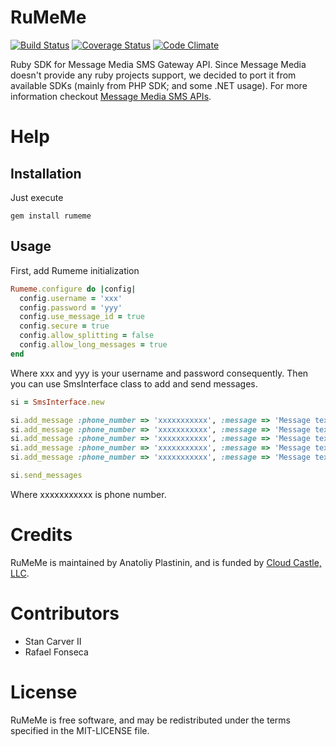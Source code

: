 RuMeMe
======

[![Build Status](https://travis-ci.org/rumeme/rumeme.png?branch=master)](https://travis-ci.org/rumeme/rumeme)
[![Coverage Status](https://coveralls.io/repos/rumeme/rumeme/badge.png)](https://coveralls.io/r/rumeme/rumeme)
[![Code Climate](https://codeclimate.com/github/rumeme/rumeme.png)](https://codeclimate.com/github/rumeme/rumeme)

Ruby SDK for Message Media SMS Gateway API.
Since Message Media doesn't provide any ruby projects support, we decided to port it from available SDKs (mainly from PHP SDK; and some .NET usage).
For more information checkout [Message Media SMS APIs](http://www.message-media.com/sms-gateway.html).

Help
====

Installation
------------

Just execute

    gem install rumeme

Usage
-----

First, add Rumeme initialization

```ruby
Rumeme.configure do |config|
  config.username = 'xxx'
  config.password = 'yyy'
  config.use_message_id = true
  config.secure = true
  config.allow_splitting = false
  config.allow_long_messages = true
end
```

Where xxx and yyy is your username and password consequently.
Then you can use SmsInterface class to add and send messages.

```ruby
si = SmsInterface.new

si.add_message :phone_number => 'xxxxxxxxxxx', :message => 'Message text 1'
si.add_message :phone_number => 'xxxxxxxxxxx', :message => 'Message text 2'
si.add_message :phone_number => 'xxxxxxxxxxx', :message => 'Message text 3'
si.add_message :phone_number => 'xxxxxxxxxxx', :message => 'Message text 4'
si.add_message :phone_number => 'xxxxxxxxxxx', :message => 'Message text 5'

si.send_messages
```

Where xxxxxxxxxxx is phone number.

Credits
=======

RuMeMe is maintained by Anatoliy Plastinin,
and is funded by [Cloud Castle, LLC](http://cloudcastlegroup.com/).

Contributors
============

* Stan Carver II
* Rafael Fonseca

License
=======

RuMeMe is free software, and may be redistributed under the terms
specified in the MIT-LICENSE file.

